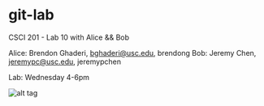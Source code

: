 git-lab
=======

CSCI 201 - Lab 10 with Alice &amp;&amp; Bob

Alice: Brendon Ghaderi, bghaderi@usc.edu, brendong
Bob: Jeremy Chen, jeremypc@usc.edu, jeremypchen

Lab: Wednesday 4-6pm

![alt tag](http://octodex.github.com/images/goretocat.png)
